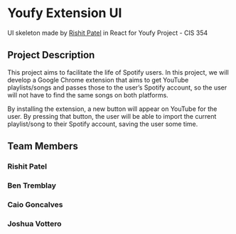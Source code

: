 # Youfy Extension UI

UI skeleton made by [Rishit Patel](https://rishitpatel.com/) in React for Youfy Project - CIS 354

## Project Description

This project aims to facilitate the life of Spotify users. In this project, we will develop a Google Chrome extension that aims to get YouTube playlists/songs and passes those to the user’s Spotify account, so the user will not have to find the same songs on both platforms.

By installing the extension, a new button will appear on YouTube for the user. By pressing that button, the user will be able to import the current playlist/song to their Spotify account, saving the user some time. 


## Team Members
### Rishit Patel
### Ben Tremblay
### Caio Goncalves
### Joshua Vottero

